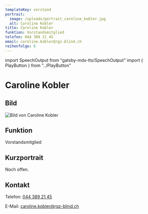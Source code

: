 ```yaml
---
templateKey: vorstand
portrait:
  image: /uploads/portrait_caroline_kobler.jpg
  alt: Caroline Kobler
title: Caroline Kobler
funktion: Vorstandsmitglied
telefon: 044 389 21 45
email: caroline.kobler@rgz-blind.ch
reihenfolge: 6
---
```

import SpeechOutput from "gatsby-mdx-tts/SpeechOutput"
import { PlayButton } from "../PlayButton"

<SpeechOutput id="vorstand-caroline-kobler" customPlayButton={PlayButton}>

# Caroline Kobler

## Bild

![Bild von Caroline Kobler](/uploads/portrait_caroline_kobler.jpg "Bild von Caroline Kobler")

## Funktion

Vorstandsmitglied

## Kurzportrait

Noch offen.

## Kontakt

Telefon: [044 389 21 45](<tel:044 389 21 45>)

E-Mail: [caroline.kobler@rgz-blind.ch](mailto:caroline.kobler@rgz-blind.ch)

</SpeechOutput>
